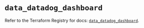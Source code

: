 # `data_datadog_dashboard`

Refer to the Terraform Registry for docs: [`data_datadog_dashboard`](https://registry.terraform.io/providers/datadog/datadog/3.43.1/docs/data-sources/dashboard).
